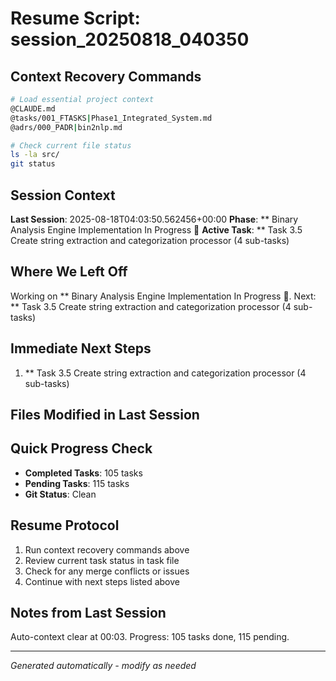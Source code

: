 # Resume Script: session_20250818_040350

## Context Recovery Commands
```bash
# Load essential project context
@CLAUDE.md
@tasks/001_FTASKS|Phase1_Integrated_System.md
@adrs/000_PADR|bin2nlp.md

# Check current file status
ls -la src/
git status
```

## Session Context
**Last Session**: 2025-08-18T04:03:50.562456+00:00
**Phase**: ** Binary Analysis Engine Implementation In Progress 🚀
**Active Task**: ** Task 3.5 Create string extraction and categorization processor (4 sub-tasks)

## Where We Left Off
Working on ** Binary Analysis Engine Implementation In Progress 🚀. Next: ** Task 3.5 Create string extraction and categorization processor (4 sub-tasks)

## Immediate Next Steps
1. ** Task 3.5 Create string extraction and categorization processor (4 sub-tasks)

## Files Modified in Last Session


## Quick Progress Check
- **Completed Tasks**: 105 tasks
- **Pending Tasks**: 115 tasks
- **Git Status**: Clean

## Resume Protocol
1. Run context recovery commands above
2. Review current task status in task file
3. Check for any merge conflicts or issues
4. Continue with next steps listed above

## Notes from Last Session
Auto-context clear at 00:03. Progress: 105 tasks done, 115 pending.

---
*Generated automatically - modify as needed*
